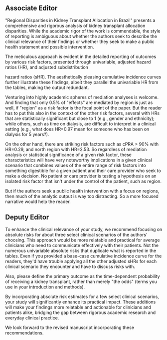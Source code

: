 ## Associate Editor
"Regional Disparities in Kidney Transplant Allocation in Brazil" presents a comprehensive and rigorous analysis of kidney transplant allocation disparities. While the academic rigor of the work is commendable, the style of reporting is ambiguous about whether the authors seek to describe the clinical relevance of their findings or whether they seek to make a public health statement and possible intervention.

The meticulous approach is evident in the detailed reporting of outcomes by various risk factors, presented through univariable, adjusted hazard ratios (HR), and adjusted subdistribution

hazard ratios (sHR). The aesthetically pleasing cumulative incidence curves further illustrate these findings, albeit they parallel the univariable HR from the tables, making the output redundant.

Venturing into highly academic spheres of mediation analyses is welcome. And finding that only 0.5% of "effects" are mediated by region is just as well, if "region" as a risk factor is the focal point of the paper. But the reader has to put this also in the context of the other risk factors, several with HRs that are statistically significant but close to 1 (e.g., gender and ethnicity); while others, such as time on dialysis, are difficult to interpret in a clinical setting (e.g., what does HR=0.97 mean for someone who has been on dialysis for 5 years?).

On the other hand, there are striking risk factors such as cPRA > 90% with HR=0.29, and north region with HR=2.53. So regardless of mediation analysis or statistical significance of a given risk factor, these characteristics will have very noteworthy implications in a given clinical scenario that combines values of the entire range of risk factors into something digestible for a given patient and their care provider who seek to make a decision. No patient or care provider is testing a hypothesis on an isolated risk factor that isn't under the control of the patient, such as region.

But if the authors seek a public health intervention with a focus on regions, then much of the analytic output is way too distracting. So a more focused narrative would help the reader.

## Deputy Editor

To enhance the clinical relevance of your study, we recommend focusing on absolute risks for about three select clinical scenarios of the authors' choosing. This approach would be more relatable and practical for average clinicians who need to communicate effectively with their patients. Not the numerous univariable absolute risks that duplicate what is reported in the tables. Even if you provided a base-case cumulative incidence curve for the readers, they'd have trouble applying all the other adjusted sHRs for each clinical scenario they encounter and have to discuss risks with.

Also, please define the primary outcome as the time-dependent probability of receiving a kidney transplant, rather than merely "the odds" (terms you use in your introduction and methods).

By incorporating absolute risk estimates for a few select clinical scenarios, your study will significantly enhance its practical impact. These additions will make your findings more relatable and actionable for clinicians and patients alike, bridging the gap between rigorous academic research and everyday clinical practice.

We look forward to the revised manuscript incorporating these recommendations.
